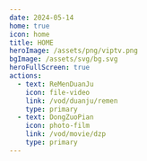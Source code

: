 ```yaml
---
date: 2024-05-14
home: true
icon: home
title: HOME
heroImage: /assets/png/viptv.png
bgImage: /assets/svg/bg.svg
heroFullScreen: true
actions:
  - text: ReMenDuanJu
    icon: file-video
    link: /vod/duanju/remen
    type: primary
  - text: DongZuoPian
    icon: photo-film
    link: /vod/movie/dzp
    type: primary
---
```

